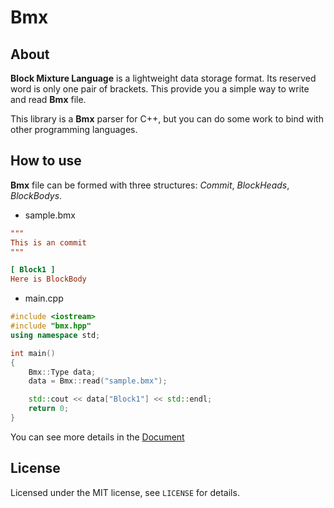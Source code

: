 # Bmx
## About
**Block Mixture Language** is a lightweight data storage format. Its reserved word is only one pair of brackets. This provide you a simple way to write and read **Bmx** file.

This library is a **Bmx** parser for C++, but you can do some work to bind with other programming languages.

## How to use
**Bmx** file can be formed with three structures: *Commit*, *BlockHeads*, *BlockBodys*.
- sample.bmx
```ini
"""
This is an commit   
"""

[ Block1 ]
Here is BlockBody

```
- main.cpp
```c++
#include <iostream>
#include "bmx.hpp"
using namespace std;

int main()
{
    Bmx::Type data;
    data = Bmx::read("sample.bmx");

    std::cout << data["Block1"] << std::endl;
    return 0;
}
```
You can see more details in the [Document](https://github.com/AnpyDX/Bmx/Document.md)

## License
Licensed under the MIT license, see `LICENSE` for details.